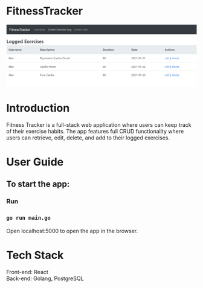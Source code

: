 # FitnessTracker
<img  src="./pictures/fitness.PNG" alt="demo">

<h1 id="intro">Introduction</h1>
Fitness Tracker is a full-stack web application where users can keep track of their exercise habits.  The app features full CRUD functionality where users can retrieve, edit, delete, and add to their logged exercises.    

<h1 id="user_guide">User Guide</h1>
<!-- Go to <a href="https://talkybox.herokuapp.com">talkybox.herokuapp.com</a> to see Talkybox in action! -->

## To start the app:

### Run

### `go run main.go`

Open localhost:5000 to open the app in the browser.
<h1 id="tech_stack">Tech Stack</h1>
Front-end: React <br>
Back-end: Golang, PostgreSQL